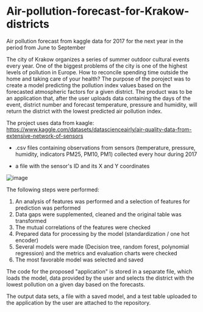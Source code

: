 # Air-pollution-forecast-for-Krakow-districts
Air pollution forecast from kaggle data for 2017 for the next year in the period from June to September


The city of Krakow organizes a series of summer outdoor cultural events every year. One of the biggest problems of the city is one of the highest levels of pollution in Europe. How to reconcile spending time outside the home and taking care of your health? The purpose of the poroject was to create a model predicting the pollution index values based on the forecasted atmospheric factors for a given district. The product was to be an application that, after the user uploads data containing the days of the event, district number and forecast temperature, pressure and humidity, will return the district with the lowest predicted air pollution index.

The project uses data from kaagle:
https://www.kaggle.com/datasets/datascienceairly/air-quality-data-from-extensive-network-of-sensors

- .csv files containing observations from sensors (temperature, pressure, humidity, indicators PM25, PM10, PM1) collected every hour during 2017

- a file with the sensor's ID and its X and Y coordinates

![image](https://user-images.githubusercontent.com/94246903/181913777-92eda115-9e2e-4acf-a0dc-6fccf7e65f3a.png)


The following steps were performed:

1. An analysis of features was performed and a selection of features for prediction was performed
2. Data gaps were supplemented, cleaned and the original table was transformed
3. The mutual correlations of the features were checked
4. Prepared data for processing by the model (standardization / one hot encoder)
5. Several models were made (Decision tree, random forest, polynomial regression) and the metrics and evaluation charts were checked
6. The most favorable model was selected and saved


The code for the proposed "application" is stored in a separate file, which loads the model, data provided by the user and selects the district with the lowest pollution on a given day based on the forecasts.


The output data sets, a file with a saved model, and a test table uploaded to the application by the user are attached to the repository.
